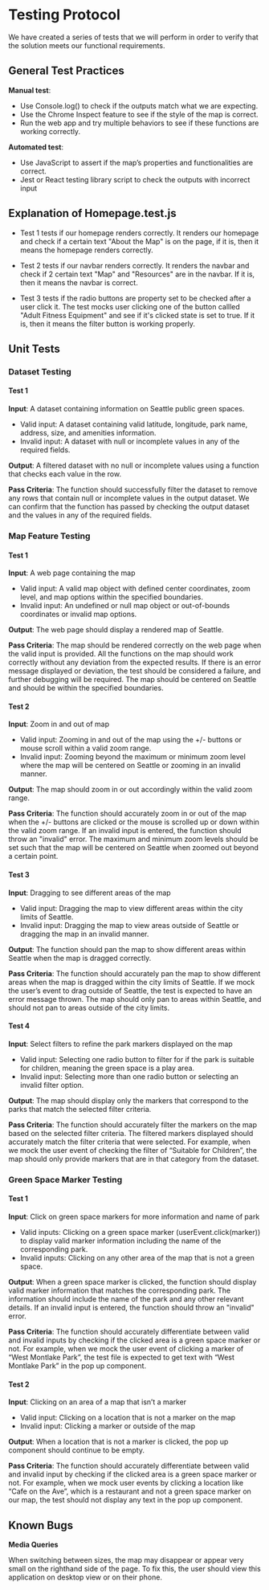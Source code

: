 <h1>Testing Protocol</h1>

We have created a series of tests that we will perform in order to verify that the solution meets our functional requirements.

<h2>General Test Practices</h2>

**Manual test**:
- Use Console.log() to check if the outputs match what we are expecting.
- Use the Chrome Inspect feature to see if the style of the map is correct.
- Run the web app and try multiple behaviors to see if these functions are working correctly.

**Automated test**:
- Use JavaScript to assert if the map’s properties and functionalities are correct.
- Jest or React testing library script to check the outputs with incorrect input

<h2>Explanation of Homepage.test.js </h2>

- Test 1 tests if our homepage renders correctly. It renders our homepage and check if a certain text "About the Map" is on the page, if it is, then it means the homepage renders correctly.

- Test 2 tests if our navbar renders correctly. It renders the navbar and check if 2 certain text "Map" and "Resources" are in the navbar. If it is, then it means the navbar is correct.

- Test 3 tests if the radio buttons are property set to be checked after a user click it. The test mocks user clicking one of the button callled "Adult Fitness Equipment" and see if it's clicked state is set to true. If it is, then it means the filter button is working properly.

<h2>Unit Tests</h2>

<h3>Dataset Testing</h3>

<h4>Test 1</h4>

**Input**: A dataset containing information on Seattle public green spaces.
- Valid input: A dataset containing valid latitude, longitude, park name, address, size, and amenities information.
- Invalid input: A dataset with null or incomplete values in any of the required fields.

**Output**: A filtered dataset with no null or incomplete values using a function that checks each value in the row.

**Pass Criteria**: The function should successfully filter the dataset to remove any rows that contain null or incomplete values in the output dataset. We can confirm that the function has passed by checking the output dataset and the values in any of the required fields.

<h3>Map Feature Testing</h3>

<h4>Test 1</h4>

**Input**: A web page containing the map
- Valid input: A valid map object with defined center coordinates, zoom level, and map options within the specified boundaries.
- Invalid input: An undefined or null map object or out-of-bounds coordinates or invalid map options.

**Output**: The web page should display a rendered map of Seattle.

**Pass Criteria**: The map should be rendered correctly on the web page when the valid input is provided. All the functions on the map should work correctly without any deviation from the expected results. If there is an error message displayed or deviation, the test should be considered a failure, and further debugging will be required. The map should be centered on Seattle and should be within the specified boundaries. 

<h4>Test 2</h4>

**Input**: Zoom in and out of map 
- Valid input: Zooming in and out of the map using the +/- buttons or mouse scroll within a valid zoom range.
- Invalid input: Zooming beyond the maximum or minimum zoom level where the map will be centered on Seattle or zooming in an invalid manner.

**Output**: The map should zoom in or out accordingly within the valid zoom range.

**Pass Criteria**: The function should accurately zoom in or out of the map when the +/- buttons are clicked or the mouse is scrolled up or down within the valid zoom range. If an invalid input is entered, the function should throw an "invalid" error. The maximum and minimum zoom levels should be set such that the map will be centered on Seattle when zoomed out beyond a certain point. 

<h4>Test 3</h4>

**Input**: Dragging to see different areas of the map
- Valid input: Dragging the map to view different areas within the city limits of Seattle.
- Invalid input: Dragging the map to view areas outside of Seattle or dragging the map in an invalid manner.

**Output**: The function should pan the map to show different areas within Seattle when the map is dragged correctly.

**Pass Criteria**: The function should accurately pan the map to show different areas when the map is dragged within the city limits of Seattle. If we mock the user’s event to drag outside of Seattle, the test is expected to have an error message thrown. The map should only pan to areas within Seattle, and should not pan to areas outside of the city limits.

<h4>Test 4</h4>

**Input**: Select filters to refine the park markers displayed on the map
- Valid input: Selecting one radio button to filter for if the park is suitable for children, meaning the green space is a play area.
- Invalid input: Selecting more than one radio button or selecting an invalid filter option.

**Output**: The map should display only the markers that correspond to the parks that match the selected filter criteria.

**Pass Criteria**: The function should accurately filter the markers on the map based on the selected filter criteria. The filtered markers displayed should accurately match the filter criteria that were selected. For example, when we mock the user event of checking the filter of “Suitable for Children”, the map should only provide markers that are in that category from the dataset.

<h3>Green Space Marker Testing</h3>

<h4>Test 1</h4>

**Input**: Click on green space markers for more information and name of park
- Valid inputs: Clicking on a green space marker (userEvent.click(marker)) to display valid marker information including the name of the corresponding park.
- Invalid inputs: Clicking on any other area of the map that is not a green space.

**Output**: When a green space marker is clicked, the function should display valid marker information that matches the corresponding park. The information should include the name of the park and any other relevant details. If an invalid input is entered, the function should throw an "invalid" error.

**Pass Criteria**: The function should accurately differentiate between valid and invalid inputs by checking if the clicked area is a green space marker or not. For example, when we mock the user event of clicking a marker of “West Montlake Park”, the test file is expected to get text with “West Montlake Park” in the pop up component. 

<h4>Test 2</h4>

**Input**: Clicking on an area of a map that isn’t a marker
- Valid input: Clicking on a location that is not a marker on the map
- Invalid input: Clicking a marker or outside of the map

**Output**: When a location that is not a marker is clicked, the pop up component should continue to be empty.

**Pass Criteria**: The function should accurately differentiate between valid and invalid input by checking if the clicked area is a green space marker or not. For example, when we mock user events by clicking a location like “Cafe on the Ave”, which is a restaurant and not a green space marker on our map, the test should not display any text in the pop up component.

<h2>Known Bugs</h2>

**Media Queries**

When switching between sizes, the map may disappear or appear very small on the righthand side of the page. To fix this, the user should view this application on desktop view or on their phone.